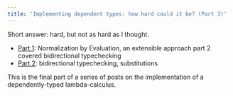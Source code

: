 ```yaml
---
title: 'Implementing dependent types: how hard could it be? (Part 3)'
---
```


Short answer: hard, but not as hard as I thought.

* [Part 1](/posts/2025-05-23-depty-impl.html): Normalization by Evaluation, an extensible approach
part 2 covered bidirectional typechecking
* [Part 2](/posts/2025-06-31-depty-impl-part-2.html): bidirectional typechecking, substitutions

This is the final part of a series of posts on the implementation of a dependently-typed
lambda-calculus.
